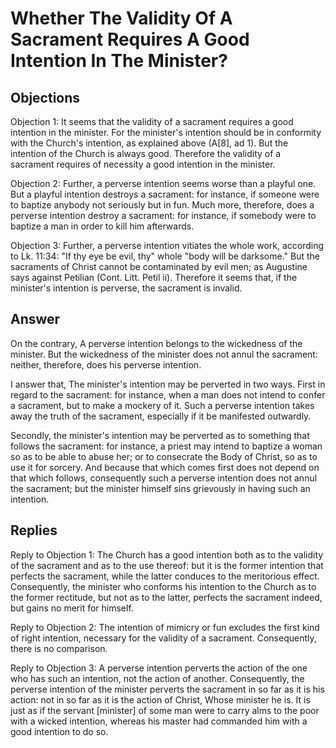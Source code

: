 # Whether The Validity Of A Sacrament Requires A Good Intention In The Minister?

## Objections

Objection 1: It seems that the validity of a sacrament requires a good intention in the minister. For the minister's intention should be in conformity with the Church's intention, as explained above (A[8], ad 1). But the intention of the Church is always good. Therefore the validity of a sacrament requires of necessity a good intention in the minister.

Objection 2: Further, a perverse intention seems worse than a playful one. But a playful intention destroys a sacrament: for instance, if someone were to baptize anybody not seriously but in fun. Much more, therefore, does a perverse intention destroy a sacrament: for instance, if somebody were to baptize a man in order to kill him afterwards.

Objection 3: Further, a perverse intention vitiates the whole work, according to Lk. 11:34: "If thy eye be evil, thy" whole "body will be darksome." But the sacraments of Christ cannot be contaminated by evil men; as Augustine says against Petilian (Cont. Litt. Petil ii). Therefore it seems that, if the minister's intention is perverse, the sacrament is invalid.

## Answer

On the contrary, A perverse intention belongs to the wickedness of the minister. But the wickedness of the minister does not annul the sacrament: neither, therefore, does his perverse intention.

I answer that, The minister's intention may be perverted in two ways. First in regard to the sacrament: for instance, when a man does not intend to confer a sacrament, but to make a mockery of it. Such a perverse intention takes away the truth of the sacrament, especially if it be manifested outwardly.

Secondly, the minister's intention may be perverted as to something that follows the sacrament: for instance, a priest may intend to baptize a woman so as to be able to abuse her; or to consecrate the Body of Christ, so as to use it for sorcery. And because that which comes first does not depend on that which follows, consequently such a perverse intention does not annul the sacrament; but the minister himself sins grievously in having such an intention.

## Replies

Reply to Objection 1: The Church has a good intention both as to the validity of the sacrament and as to the use thereof: but it is the former intention that perfects the sacrament, while the latter conduces to the meritorious effect. Consequently, the minister who conforms his intention to the Church as to the former rectitude, but not as to the latter, perfects the sacrament indeed, but gains no merit for himself.

Reply to Objection 2: The intention of mimicry or fun excludes the first kind of right intention, necessary for the validity of a sacrament. Consequently, there is no comparison.

Reply to Objection 3: A perverse intention perverts the action of the one who has such an intention, not the action of another. Consequently, the perverse intention of the minister perverts the sacrament in so far as it is his action: not in so far as it is the action of Christ, Whose minister he is. It is just as if the servant [minister] of some man were to carry alms to the poor with a wicked intention, whereas his master had commanded him with a good intention to do so.